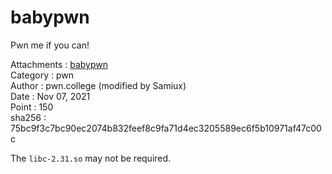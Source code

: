 # babypwn

Pwn me if you can!

Attachments : [babypwn](https://github.com/samiux/CTF/raw/main/pwn/babypwn/babypwn)  
Category    : pwn  
Author      : pwn.college (modified by Samiux)  
Date        : Nov 07, 2021  
Point       : 150  
sha256      : 75bc9f3c7bc90ec2074b832feef8c9fa71d4ec3205589ec6f5b10971af47c00c  

The ```libc-2.31.so``` may not be required. 
